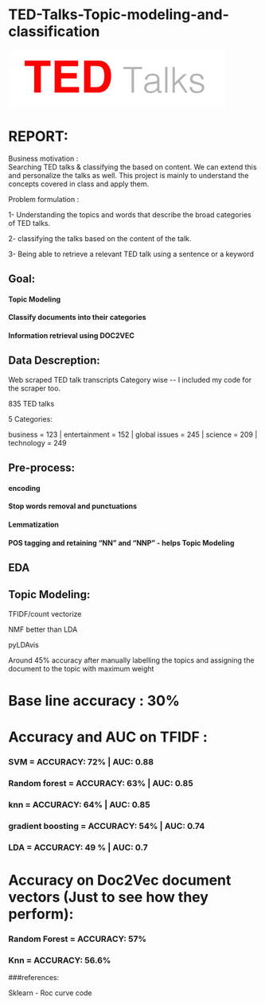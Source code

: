 # TED-Talks-Topic-modeling-and-classification

![alt tag](img.png)

# REPORT:

Business motivation :  
Searching TED talks & classifying the based on content. We can extend this and personalize the talks as well. This project is mainly to understand the concepts covered in class and apply them.

Problem formulation :

1- Understanding the topics and words that describe the broad categories of TED talks.

2- classifying the talks based on the content of the talk.

3- Being able to retrieve a relevant TED talk using a sentence or a keyword



## Goal:

#### Topic Modeling 

#### Classify documents into their categories

#### Information retrieval using DOC2VEC

## Data Descreption:

Web scraped TED talk transcripts Category wise  -- I included my code for the scraper too.

835 TED talks 

5 Categories: 

business = 123 |
entertainment = 152 |
global issues = 245 |
science = 209 |
technology = 249

## Pre-process:

#### encoding

#### Stop words removal and punctuations

#### Lemmatization

#### POS tagging and retaining “NN” and “NNP” -  helps Topic Modeling

## EDA

## Topic Modeling:
TFIDF/count vectorize 

NMF better than LDA

pyLDAvis

Around 45% accuracy after manually labelling the topics and assigning the document to the topic with maximum weight 





# Base line accuracy : 30%

# Accuracy and AUC on TFIDF :

### SVM = ACCURACY: 72% | AUC: 0.88

### Random forest = ACCURACY: 63% | AUC: 0.85

### knn = ACCURACY: 64% | AUC: 0.85

### gradient boosting = ACCURACY: 54% | AUC: 0.74

### LDA = ACCURACY: 49 % | AUC: 0.7 

# Accuracy on Doc2Vec document vectors (Just to see how they perform):

### Random Forest =  ACCURACY: 57%

### Knn = ACCURACY: 56.6%



###references: 

Sklearn  - Roc curve code



